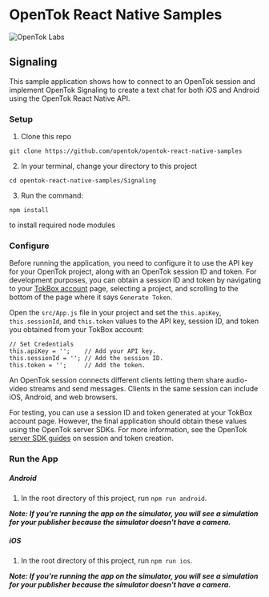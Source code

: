 # OpenTok React Native Samples

![OpenTok Labs](https://d26dzxoao6i3hh.cloudfront.net/items/0U1R0a0e2g1E361H0x3c/Image%202017-11-22%20at%2012.16.38%20PM.png?v=2507a2df)

## Signaling

This sample application shows how to connect to an OpenTok session and
implement OpenTok Signaling to create a text chat for both iOS and Android
using the OpenTok React Native API.

### Setup

1. Clone this repo

```
git clone https://github.com/opentok/opentok-react-native-samples
```

2. In your terminal, change your directory to this project

```
cd opentok-react-native-samples/Signaling
```

3. Run the command:

```
npm install
```

to install required node modules

### Configure

Before running the application, you need to configure it to use the API key
for your OpenTok project, along with an OpenTok session ID and token.
For development purposes, you can obtain a session ID and token by navigating
 to your [TokBox account](https://tokbox.com/account/#/) page, selecting a
 project, and scrolling to the bottom of the page where it says `Generate Token`.

Open the `src/App.js` file in your project and set the `this.apiKey`,
`this.sessionId`, and `this.token` values to the API key, session ID,
and token you obtained from your TokBox account:

```
// Set Credentials
this.apiKey = '';    // Add your API key.
this.sessionId = ''; // Add the session ID.
this.token = '';     // Add the token.
```

An OpenTok session connects different clients letting them share audio-video
streams and send messages. Clients in the same session can include iOS,
Android, and web browsers.

For testing, you can use a session ID and token generated at your TokBox
account page. However, the final application should obtain these values using
the OpenTok server SDKs. For more information, see the OpenTok
[server SDK guides](https://tokbox.com/developer/sdks/server/) on session
and token creation.

### Run the App

##### Android

1. In the root directory of this project, run `npm run android`.

***Note: If you're running the app on the simulator, you will see a simulation
for your publisher because the simulator doesn't have a camera.***

##### iOS

1. In the root directory of this project, run `npm run ios`.

***Note: If you're running the app on the simulator, you will see a simulation
for your publisher because the simulator doesn't have a camera.***
